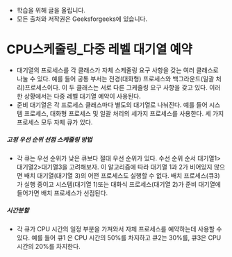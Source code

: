 - 학습을 위해 글을 올립니다.
- 모든 출처와 저작권은 Geeksforgeeks에 있습니다.

[^출처]: https://www.geeksforgeeks.org/



# CPU스케줄링_다중 레벨 대기열 예약

- 대기열의 프로세스를 각 클래스가 자체 스케줄링 요구 사항을 갖는 여러 클래스로 나눌 수 있다. 예를 들어 공통 부서는 전경(대화형) 프로세스와 백그라운드(일괄 처리)프로세스이다. 이 두 클래스는 서로 다른 그케줄링 요구 사항을 갖고 있다. 이러한 상황에서는 다중 레벨 대기열 예약이 사용된다.
- 준비 대기열은 각 프로세스 클래스마다 별도의 대기열로 나눠진다. 예를 들어 시스템 프로세스, 대화형 프로세스 및 일괄 처리의 세가지 프로세스를 사용한다. 세 가지 프로세스 모두 자체 큐가 있다.



##### 고정 우선 순위 선점 스케줄링 방법

- 각 큐는 우선 순위가 낮은 큐보다 절대 우선 순위가 있다. 수선 순위 순서 대기열1>대기열2>대기열3을 고려해보자. 이 알고리즘에 따라 대기열 1과 2가 비어있지 않으면 배치 대기열(대기열 3)의 어떤 프로세스도 실행할 수 없다. 배치 프로세스(큐3)가 실행 중이고 시스템(대기열 1)또는 대화식 프로세스(대기열 2)가 준비 대기열에 들어가면 배치 프로세스가 선점된다.



##### 시간분할

- 각 큐가 CPU 시간의 일정 부분을 가져와서 자체 프로세스를 예약하는데 사용할 수 있다. 예를 들어 큐1 은 CPU 시간의 50%를 차지하고 큐2는 30%를, 큐3은 CPU 시간의 20%를 차지한다.




